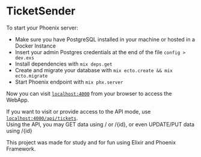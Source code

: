 # TicketSender

To start your Phoenix server:

  * Make sure you have PostgreSQL installed in your machine or hosted in a Docker Instance
  * Insert your admin Postgres credentials at the end of the file `config > dev.exs`
  * Install dependencies with `mix deps.get`
  * Create and migrate your database with `mix ecto.create && mix ecto.migrate`
  * Start Phoenix endpoint with `mix phx.server`

Now you can visit [`localhost:4000`](http://localhost:4000) from your browser to access the WebApp.

If you want to visit or provide access to the API mode, use [`localhost:4000/api/tickets`](http://localhost:4000/api/tickets).\
Using the API, you may GET data using / or /{id}, or even UPDATE/PUT data using /{id}

This project was made for study and for fun using Elixir and Phoenix Framework.